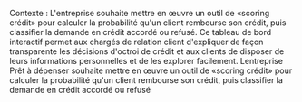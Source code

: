 Contexte : L'entreprise souhaite mettre en œuvre un outil de «scoring crédit» pour calculer la probabilité qu'un client rembourse son crédit, puis classifier la demande en crédit accordé ou refusé. Ce tableau de bord interactif permet aux chargés de relation client d'expliquer de façon transparente les décisions d'octroi de crédit et aux clients de disposer de leurs informations personnelles et de les explorer facilement. Lentreprise Prêt à dépenser souhaite mettre en œuvre un outil de «scoring crédit» pour calculer la probabilité qu'un client rembourse son crédit, puis classifier la demande en crédit accordé ou refusé